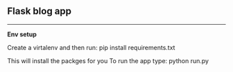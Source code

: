 ## **Flask blog app**
***
**Env setup**

Create a virtalenv and then run:
pip install requirements.txt

This will install the packges for you
To run the app type:
python run.py




